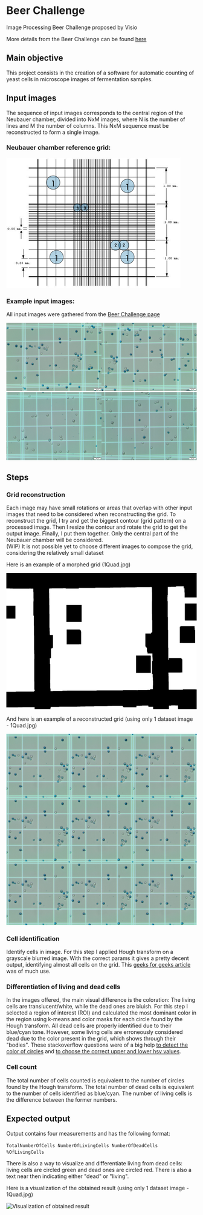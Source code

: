 # Beer Challenge
Image Processing Beer Challenge proposed by Visio

More details from the Beer Challenge can be found [here](https://www.notion.so/Proposta-de-Projeto-336e8afb603447109116a61d147c0e09)

## Main objective
This project consists in the creation of a software for automatic counting of yeast cells in microscope images of fermentation samples.

## Input images
The sequence of input images corresponds to the central region of the Neubauer chamber, divided into NxM images, where N is the number of lines and M the number of columns. This NxM sequence must be reconstructed to form a single image.

### Neubauer chamber reference grid:
![Neubauer chamber](./images/neubauer_grid.png)

### Example input images:
All input images were gathered from the [Beer Challenge page](https://www.notion.so/Proposta-de-Projeto-336e8afb603447109116a61d147c0e09)

<img src="./dataset/1Quad.jpg" style ="width: 50%"><img src="./dataset/2Quad.jpg" style ="width: 50%">
<img src="./dataset/7Quad2.jpg" style ="width: 50%"><img src="./dataset/8Quad2.jpg" style ="width: 50%">

## Steps

### Grid reconstruction

Each image may have small rotations or areas that overlap with other input images that need to be considered when reconstructing the grid.
To reconstruct the grid, I try and get the biggest contour (grid pattern) on a processed image. Then I resize the contour and rotate the grid to get the output image. Finally, I put them together. Only the central part of the Neubauer chamber will be considered.
<br>(WIP) It is not possible yet to choose different images to compose the grid, considering the relatively small dataset

Here is an example of a morphed grid (1Quad.jpg)

![Morphed grid image](./morphed.jpg)

And here is an example of a reconstructed grid (using only 1 dataset image - 1Quad.jpg)

![Reconstructed grid image](./reconstructed.jpg)

### Cell identification

Identify cells in image. For this step I applied Hough transform on a grayscale blurred image. With the correct params it gives a pretty decent output, identifying almost all cells on the grid.
This [geeks for geeks article](https://www.geeksforgeeks.org/circle-detection-using-opencv-python/) was of much use.

### Differentiation of living and dead cells

In the images offered, the main visual difference is the coloration: The living cells are translucent/white, while the dead ones are bluish.
For this step I selected a region of interest (ROI) and calculated the most dominant color in the region using k-means and color masks for each circle found by the Hough transform.
All dead cells are properly identified due to their blue/cyan tone. However, some living cells are erroneously considered dead due to the color present in the grid, which shows through their "bodies".
These stackoverflow questions were of a big help [to detect the color of circles](https://stackoverflow.com/questions/56907198/what-is-the-best-way-to-detect-the-color-of-circles-detected-using-cv2-houghcirc) and [to choose the correct upper and lower hsv values](https://stackoverflow.com/questions/10948589/choosing-the-correct-upper-and-lower-hsv-boundaries-for-color-detection-withcv).

### Cell count

The total number of cells counted is equivalent to the number of circles found by the Hough transform. The total number of dead cells is equivalent to the number of cells identified as blue/cyan. The number of living cells is the difference between the former numbers.

## Expected output

Output contains four measurements and has the following format:

`TotalNumberOfCells NumberOfLivingCells NumberOfDeadCells %OfLivingCells`

There is also a way to visualize and differentiate living from dead cells: living cells are circled green and dead ones are circled red. There is also a text near then indicating either "dead" or "living".

Here is a visualization of the obtained result (using only 1 dataset image - 1Quad.jpg)

![Visualization of obtained result](./identification.jpg)

